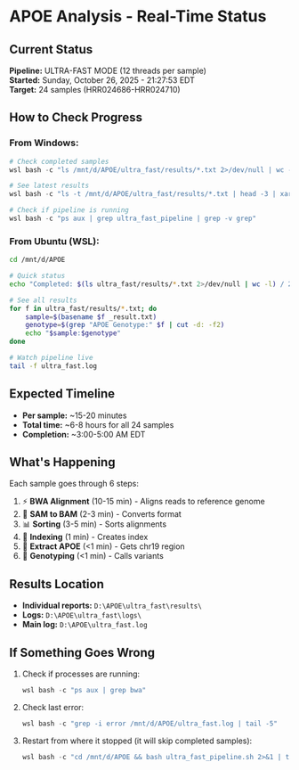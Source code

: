 # APOE Analysis - Real-Time Status

## Current Status
**Pipeline:** ULTRA-FAST MODE (12 threads per sample)  
**Started:** Sunday, October 26, 2025 - 21:27:53 EDT  
**Target:** 24 samples (HRR024686-HRR024710)

## How to Check Progress

###  **From Windows:**
```powershell
# Check completed samples
wsl bash -c "ls /mnt/d/APOE/ultra_fast/results/*.txt 2>/dev/null | wc -l"

# See latest results
wsl bash -c "ls -t /mnt/d/APOE/ultra_fast/results/*.txt | head -3 | xargs -I {} bash -c 'echo; cat {}'"

# Check if pipeline is running
wsl bash -c "ps aux | grep ultra_fast_pipeline | grep -v grep"
```

### **From Ubuntu (WSL):**
```bash
cd /mnt/d/APOE

# Quick status
echo "Completed: $(ls ultra_fast/results/*.txt 2>/dev/null | wc -l) / 24"

# See all results  
for f in ultra_fast/results/*.txt; do
    sample=$(basename $f _result.txt)
    genotype=$(grep "APOE Genotype:" $f | cut -d: -f2)
    echo "$sample:$genotype"
done

# Watch pipeline live
tail -f ultra_fast.log
```

## Expected Timeline

- **Per sample:** ~15-20 minutes
- **Total time:** ~6-8 hours for all 24 samples
- **Completion:** ~3:00-5:00 AM EDT

## What's Happening

Each sample goes through 6 steps:
1. ⚡ **BWA Alignment** (10-15 min) - Aligns reads to reference genome
2. 🔄 **SAM to BAM** (2-3 min) - Converts format
3. 📊 **Sorting** (3-5 min) - Sorts alignments
4. 📇 **Indexing** (1 min) - Creates index
5. 🎯 **Extract APOE** (<1 min) - Gets chr19 region
6. 🧬 **Genotyping** (<1 min) - Calls variants

## Results Location

- **Individual reports:** `D:\APOE\ultra_fast\results\`
- **Logs:** `D:\APOE\ultra_fast\logs\`
- **Main log:** `D:\APOE\ultra_fast.log`

## If Something Goes Wrong

1. Check if processes are running:
   ```powershell
   wsl bash -c "ps aux | grep bwa"
   ```

2. Check last error:
   ```powershell
   wsl bash -c "grep -i error /mnt/d/APOE/ultra_fast.log | tail -5"
   ```

3. Restart from where it stopped (it will skip completed samples):
   ```powershell
   wsl bash -c "cd /mnt/d/APOE && bash ultra_fast_pipeline.sh 2>&1 | tee -a ultra_fast.log"
   ```


